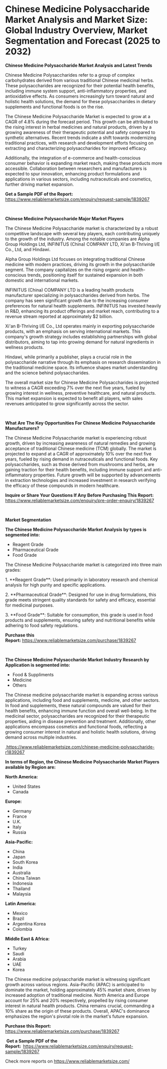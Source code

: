 <p><h1>Chinese Medicine Polysaccharide Market Analysis and Market Size: Global Industry Overview, Market Segmentation and Forecast (2025 to 2032)</h1></p><p><strong>Chinese Medicine Polysaccharide Market Analysis and Latest Trends</strong></p>
<p><p>Chinese Medicine Polysaccharides refer to a group of complex carbohydrates derived from various traditional Chinese medicinal herbs. These polysaccharides are recognized for their potential health benefits, including immune system support, anti-inflammatory properties, and antioxidative effects. As consumers increasingly turn toward natural and holistic health solutions, the demand for these polysaccharides in dietary supplements and functional foods is on the rise.</p><p>The Chinese Medicine Polysaccharide Market is expected to grow at a CAGR of 4.8% during the forecast period. This growth can be attributed to the rising interest in herbal medicines and natural products, driven by a growing awareness of their therapeutic potential and safety compared to synthetic alternatives. Recent trends indicate a shift towards modernizing traditional practices, with research and development efforts focusing on extracting and characterizing polysaccharides for improved efficacy.</p><p>Additionally, the integration of e-commerce and health-conscious consumer behavior is expanding market reach, making these products more accessible. Collaboration between researchers and manufacturers is expected to spur innovation, enhancing product formulations and applications in various sectors, including nutraceuticals and cosmetics, further driving market expansion.</p></p>
<p><strong>Get a Sample PDF of the Report:&nbsp;</strong> <a href="https://www.reliablemarketsize.com/enquiry/request-sample/1839267?utm_campaign=3131&utm_medium=2&utm_source=Github&utm_content=ia&utm_term=09032025&utm_id=chinese-medicine-polysaccharide">https://www.reliablemarketsize.com/enquiry/request-sample/1839267</a></p>
<p>&nbsp;</p>
<p><strong>Chinese Medicine Polysaccharide Major Market Players</strong></p>
<p><p>The Chinese Medicine Polysaccharide market is characterized by a robust competitive landscape with several key players, each contributing uniquely to the growth of the industry. Among the notable companies are Alpha Group Holdings Ltd, INFINITUS (China) COMPANY LTD, Xi'an B-Thriving I/E Co., Ltd, and Hindawi.</p><p>Alpha Group Holdings Ltd focuses on integrating traditional Chinese medicine with modern practices, driving its growth in the polysaccharide segment. The company capitalizes on the rising organic and health-conscious trends, positioning itself for sustained expansion in both domestic and international markets.</p><p>INFINITUS (China) COMPANY LTD is a leading health products manufacturer specializing in polysaccharides derived from herbs. The company has seen significant growth due to the increasing consumer preferences for natural health supplements. INFINITUS has invested heavily in R&D, enhancing its product offerings and market reach, contributing to a revenue stream reported at approximately $2 billion.</p><p>Xi'an B-Thriving I/E Co., Ltd operates mainly in exporting polysaccharide products, with an emphasis on serving international markets. This company's growth strategy includes establishing partnerships with global distributors, aiming to tap into growing demand for natural ingredients in wellness products.</p><p>Hindawi, while primarily a publisher, plays a crucial role in the polysaccharide narrative through its emphasis on research dissemination in the traditional medicine space. Its influence shapes market understanding and the science behind polysaccharides.</p><p>The overall market size for Chinese Medicine Polysaccharides is projected to witness a CAGR exceeding 7% over the next five years, fueled by growing interest in wellness, preventive healthcare, and natural products. This market expansion is expected to benefit all players, with sales revenues anticipated to grow significantly across the sector.</p></p>
<p>&nbsp;</p>
<p><strong>What Are The Key Opportunities For Chinese Medicine Polysaccharide Manufacturers?</strong></p>
<p><p>The Chinese Medicine Polysaccharide market is experiencing robust growth, driven by increasing awareness of natural remedies and growing acceptance of traditional Chinese medicine (TCM) globally. The market is projected to expand at a CAGR of approximately 10% over the next five years, fueled by rising demand in nutraceuticals and functional foods. Key polysaccharides, such as those derived from mushrooms and herbs, are gaining traction for their health benefits, including immune support and anti-inflammatory properties. Future growth will be supported by advancements in extraction technologies and increased investment in research verifying the efficacy of these compounds in modern healthcare.</p></p>
<p><strong>Inquire or Share Your Questions If Any Before Purchasing This Report:</strong> <a href="https://www.reliablemarketsize.com/enquiry/pre-order-enquiry/1839267?utm_campaign=3131&utm_medium=2&utm_source=Github&utm_content=ia&utm_term=09032025&utm_id=chinese-medicine-polysaccharide">https://www.reliablemarketsize.com/enquiry/pre-order-enquiry/1839267</a></p>
<p>&nbsp;</p>
<p><strong>Market Segmentation</strong></p>
<p><strong>The Chinese Medicine Polysaccharide Market Analysis by types is segmented into:</strong></p>
<p><ul><li>Reagent Grade</li><li>Pharmaceutical Grade</li><li>Food Grade</li></ul></p>
<p><p>The Chinese Medicine Polysaccharide market is categorized into three main grades: </p><p>1. **Reagent Grade**: Used primarily in laboratory research and chemical analysis for high purity and specific applications.</p><p>   </p><p>2. **Pharmaceutical Grade**: Designed for use in drug formulations, this grade meets stringent quality standards for safety and efficacy, essential for medicinal purposes.</p><p>   </p><p>3. **Food Grade**: Suitable for consumption, this grade is used in food products and supplements, ensuring safety and nutritional benefits while adhering to food safety regulations.</p></p>
<p><strong>Purchase this Report:&nbsp;</strong><a href="https://www.reliablemarketsize.com/purchase/1839267?utm_campaign=3131&utm_medium=2&utm_source=Github&utm_content=ia&utm_term=09032025&utm_id=chinese-medicine-polysaccharide">https://www.reliablemarketsize.com/purchase/1839267</a></p>
<p>&nbsp;</p>
<p><strong>The Chinese Medicine Polysaccharide Market Industry Research by Application is segmented into:</strong></p>
<p><ul><li>Food & Suppliments</li><li>Medicine</li><li>Others</li></ul></p>
<p><p>The Chinese medicine polysaccharide market is expanding across various applications, including food and supplements, medicine, and other sectors. In food and supplements, these natural compounds are valued for their health benefits, enhancing immune function and overall well-being. In the medicinal sector, polysaccharides are recognized for their therapeutic properties, aiding in disease prevention and treatment. Additionally, other applications encompass cosmetics and functional foods, reflecting a growing consumer interest in natural and holistic health solutions, driving demand across multiple industries.</p></p>
<p><a href="https://www.reliablemarketsize.com/chinese-medicine-polysaccharide-r1839267?utm_campaign=3131&utm_medium=2&utm_source=Github&utm_content=ia&utm_term=09032025&utm_id=chinese-medicine-polysaccharide">&nbsp;https://www.reliablemarketsize.com/chinese-medicine-polysaccharide-r1839267</a></p>
<p><strong>In terms of Region, the Chinese Medicine Polysaccharide Market Players available by Region are:</strong></p>
<p>
    <p> <strong> North America: </strong>
        <ul>
            <li>United States</li>
            <li>Canada</li>
        </ul>
        </p> 
    <p> <strong> Europe: </strong>
        <ul>
            <li>Germany</li>
            <li>France</li>
            <li>U.K.</li>
            <li>Italy</li>
            <li>Russia</li>
        </ul>
        </p> 
    <p> <strong> Asia-Pacific: </strong>
        <ul>
            <li>China</li>
            <li>Japan</li>
            <li>South Korea</li>
            <li>India</li>
            <li>Australia</li>
            <li>China Taiwan</li>
            <li>Indonesia</li>
            <li>Thailand</li>
            <li>Malaysia</li>
        </ul>
        </p> 
    <p> <strong> Latin America: </strong>
        <ul>
            <li>Mexico</li>
            <li>Brazil</li>
            <li>Argentina Korea</li>
            <li>Colombia</li>
        </ul>
        </p> 
    <p> <strong> Middle East & Africa: </strong>
        <ul>
            <li>Turkey</li>
            <li>Saudi</li>
            <li>Arabia</li>
            <li>UAE</li>
            <li>Korea</li>
        </ul>
    </p>
    </p>
<p><p>The Chinese medicine polysaccharide market is witnessing significant growth across various regions. Asia-Pacific (APAC) is anticipated to dominate the market, holding approximately 45% market share, driven by increased adoption of traditional medicine. North America and Europe account for 25% and 20% respectively, propelled by rising consumer interest in natural health products. China remains crucial, commanding a 10% share as the origin of these products. Overall, APAC's dominance emphasizes the region's pivotal role in the market's future expansion.</p></p>
<p><strong>Purchase this Report: </strong><a href="https://www.reliablemarketsize.com/purchase/1839267?utm_campaign=3131&utm_medium=2&utm_source=Github&utm_content=ia&utm_term=09032025&utm_id=chinese-medicine-polysaccharide">https://www.reliablemarketsize.com/purchase/1839267</a></p>
<p>&nbsp;<strong>Get a Sample PDF of the Report:&nbsp;&nbsp;</strong><a href="https://www.reliablemarketsize.com/enquiry/request-sample/1839267?utm_campaign=3131&utm_medium=2&utm_source=Github&utm_content=ia&utm_term=09032025&utm_id=chinese-medicine-polysaccharide">https://www.reliablemarketsize.com/enquiry/request-sample/1839267</a></p>
<p><strong></strong></p>
<p>Check more reports on <a href="https://www.reliablemarketsize.com/?utm_campaign=3131&utm_medium=2&utm_source=Github&utm_content=ia&utm_term=09032025&utm_id=chinese-medicine-polysaccharide">https://www.reliablemarketsize.com/</a></p>